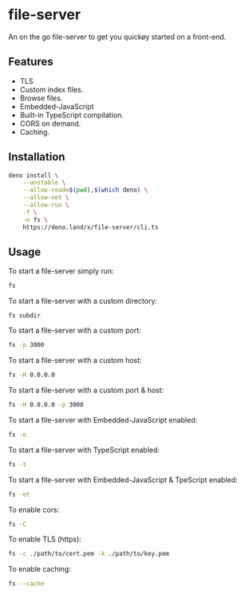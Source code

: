 # file-server

An on the go file-server to get you quickøy started on a front-end.

## Features

- TLS
- Custom index files.
- Browse files.
- Embedded-JavaScript
- Built-in TypeScript compilation.
- CORS on demand.
- Caching.

## Installation

```sh
deno install \
	--unstable \
	--allow-read=$(pwd),$(which deno) \
	--allow-net \
	--allow-run \
	-f \
	-n fs \
	https://deno.land/x/file-server/cli.ts
```

## Usage

To start a file-server simply run:

```sh
fs
```

To start a file-server with a custom directory:

```
fs subdir
```

To start a file-server with a custom port:

```sh
fs -p 3000
```

To start a file-server with a custom host:

```sh
fs -H 0.0.0.0
```

To start a file-server with a custom port & host:

```sh
fs -H 0.0.0.0 -p 3000
```

To start a file-server with Embedded-JavaScript enabled:

```sh
fs -e
```

To start a file-server with TypeScript enabled:

```sh
fs -t
```

To start a file-server with Embedded-JavaScript & TpeScript enabled:

```sh
fs -et
```

To enable cors:

```sh
fs -C
```

To enable TLS (https):

```sh
fs -c ./path/to/cert.pem -k ./path/to/key.pem
```

To enable caching:

```sh
fs --cache
```
